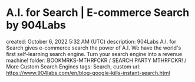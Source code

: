 # A.I. for Search | E-commerce Search by 904Labs

created: October 6, 2022 5:32 AM (UTC)
description: 904Labs A.I. for Search gives e-commerce search the power of A.I. We have the world's first self-learning search engine. Turn your search engine into a revenue machine!
folder: BOOKMRKS-MTHRFCKR / SEARCH PARTY MTHRFCKR! / More Custom Search Engines
tags: Search, custom
url: https://www.904labs.com/en/blog-google-kills-instant-search.html